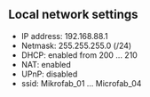 
## Local network settings
- IP address: 192.168.88.1
- Netmask: 255.255.255.0 (/24)
- DHCP: enabled from 200 ... 210
- NAT: enabled
- UPnP: disabled
- ssid: Mikrofab_01 ... Microfab_04
